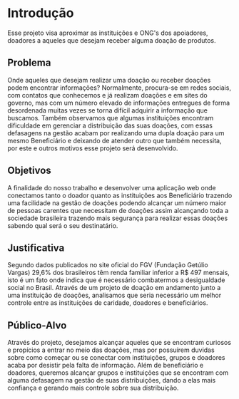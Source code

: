 # Introdução

Esse projeto visa aproximar as instituições e ONG's dos apoiadores, doadores a aqueles que desejam receber alguma doação de produtos.

## Problema

Onde aqueles que desejam realizar uma doação ou receber doações podem encontrar informações? Normalmente, procura-se em redes sociais, com contatos que conhecemos e já realizam doações e em sites do governo, mas com um número elevado de informações entregues de forma desordenada muitas vezes se torna difícil adquirir a informação que buscamos. Também observamos que algumas instituições encontram dificuldade em gerenciar a distribuição das suas doações, com essas defasagens na gestão acabam por realizando uma dupla doação para um mesmo Beneficiário e deixando de atender outro que também necessita, por este e outros motivos esse projeto será desenvolvido. 

## Objetivos

A finalidade do nosso trabalho e desenvolver uma aplicação web onde conectamos tanto o doador quanto as instituições aos Beneficiário trazendo uma facilidade na gestão de doações podendo alcançar um número maior de pessoas carentes que necessitam de doações assim alcançando toda a sociedade brasileira trazendo mais segurança para realizar essas doações sabendo qual será o seu destinatário. 

## Justificativa

Segundo dados publicados no site oficial do FGV (Fundação Getúlio Vargas) 29,6% dos brasileiros têm renda familiar inferior a R$ 497 mensais, isto é um fato onde indica que é necessário combatermos a desigualdade social no Brasil. Através de um projeto de doação em andamento junto a uma instituição de doações, analisamos que seria necessário um melhor controle entre as instituições de caridade, doadores e beneficiários. 

## Público-Alvo

Através do projeto, desejamos alcançar aqueles que se encontram curiosos e propícios a entrar no meio das doações, mas por possuírem duvidas sobre como começar ou se conectar com instituições, grupos e doadores acaba por desistir pela falta de informação.  Além de beneficiário e doadores, queremos alcançar grupos e instituições que se encontram com alguma defasagem na gestão de suas distribuições, dando a elas mais confiança e gerando mais controle sobre sua distribuição. 
